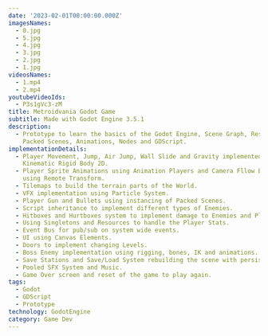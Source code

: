 ```yaml
---
date: '2023-02-01T00:00:00.000Z'
imagesNames:
  - 0.jpg
  - 5.jpg
  - 4.jpg
  - 3.jpg
  - 2.jpg
  - 1.jpg
videosNames:
  - 1.mp4
  - 2.mp4
youtubeVideoIds:
  - P3s1gVc3-zM
title: Metroidvania Godot Game
subtitle: Made with Godot Engine 3.5.1
description:
  - Prototype to learn the basics of the Godot Engine, Scene Graph, Resources,
    Packed Scenes, Animations, Nodes and GDScript.
implementationDetails:
  - Player Movement, Jump, Air Jump, Wall Slide and Gravity implemented with
    Kinematic Rigid Body 2D.
  - Player Sprite Animations using Animation Players and Camera Fllow Behaviour
    using Remote Transform.
  - Tilemaps to build the terrain parts of the World.
  - VFX implementation using Particle System.
  - Player Gun and Bullets using instancing of Packed Scenes.
  - Script inheritance to implement different types of Enemies.
  - Hitboxes and Hurtboxes system to implement damage to Enemies and Player.
  - Using Singletons and Resources to handle the Player Stats.
  - Event Bus for pub/sub on system wide events.
  - UI using Canvas Elements.
  - Doors to implement changing Levels.
  - Boss Enemy implementation using rigging, bones, IK and animations.
  - Save Stations and Save/Load System rebuilding the scene with persisted nodes.
  - Pooled SFX System and Music.
  - Game Over screen and reset of the game to play again.
tags:
  - Godot
  - GDScript
  - Prototype
technology: GodotEngine
category: Game Dev
---
```

